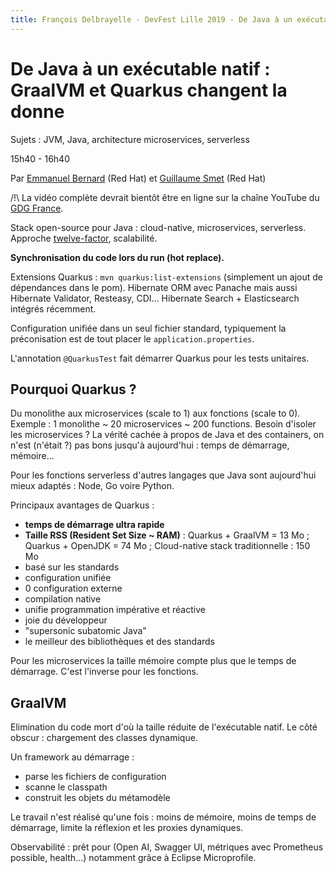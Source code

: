 ```yaml
---
title: François Delbrayelle - DevFest Lille 2019 - De Java à un exécutable natif : GraalVM et Quarkus changent la donne (notes)
---
```


# De Java à un exécutable natif : GraalVM et Quarkus changent la donne

Sujets : JVM, Java, architecture microservices, serverless

15h40 - 16h40

Par [Emmanuel Bernard](https://twitter.com/emmanuelbernard) (Red Hat) et [Guillaume Smet](https://twitter.com/gsmet_) (Red Hat)

/!\ La vidéo complète devrait bientôt être en ligne sur la chaîne YouTube du [GDG France](https://www.youtube.com/user/francegdg).

Stack open-source pour Java : cloud-native, microservices, serverless. Approche [twelve-factor](https://en.wikipedia.org/wiki/Twelve-Factor_App_methodology), scalabilité.

__Synchronisation du code lors du run (hot replace).__

Extensions Quarkus : `mvn quarkus:list-extensions` (simplement un ajout de dépendances dans le pom).
Hibernate ORM avec Panache mais aussi Hibernate Validator, Resteasy, CDI... Hibernate Search + Elasticsearch intégrés récemment.

Configuration unifiée dans un seul fichier standard, typiquement la préconisation est de tout placer le `application.properties`.

L'annotation `@QuarkusTest` fait démarrer Quarkus pour les tests unitaires.

## Pourquoi Quarkus ?

Du monolithe aux microservices (scale to 1) aux fonctions (scale to 0).
Exemple : 1 monolithe ~ 20 microservices ~ 200 functions.
Besoin d'isoler les microservices ?
La vérité cachée à propos de Java et des containers, on n'est (n'était ?) pas bons jusqu'à aujourd'hui : temps de démarrage, mémoire...

Pour les fonctions serverless d'autres langages que Java sont aujourd'hui mieux adaptés : Node, Go voire Python.

Principaux avantages de Quarkus :
- __temps de démarrage ultra rapide__
- __Taille RSS (Resident Set Size ~ RAM)__ : Quarkus + GraalVM = 13 Mo ; Quarkus + OpenJDK = 74 Mo ; Cloud-native stack traditionnelle : 150 Mo
- basé sur les standards
- configuration unifiée
- 0 configuration externe
- compilation native
- unifie programmation impérative et réactive
- joie du développeur
- "supersonic subatomic Java"
- le meilleur des bibliothèques et des standards

Pour les microservices la taille mémoire compte plus que le temps de démarrage. C'est l'inverse pour les fonctions.

## GraalVM

Elimination du code mort d'où la taille réduite de l'exécutable natif. Le côté obscur : chargement des classes dynamique.

Un framework au démarrage :
- parse les fichiers de configuration
- scanne le classpath
- construit les objets du métamodèle

Le travail n'est réalisé qu'une fois : moins de mémoire, moins de temps de démarrage, limite la réflexion et les proxies dynamiques.

Observabilité : prêt pour (Open AI, Swagger UI, métriques avec Prometheus possible, health...) notamment grâce à Eclipse Microprofile.
